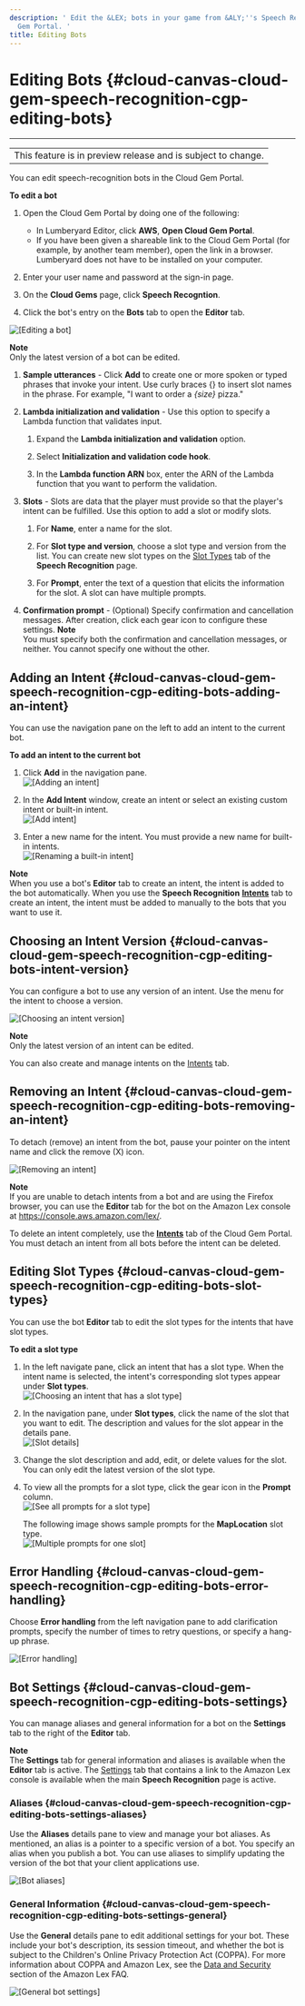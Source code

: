 ```yaml
---
description: ' Edit the &LEX; bots in your game from &ALY;''s Speech Recognition Cloud
  Gem Portal. '
title: Editing Bots
---
```

# Editing Bots {#cloud-canvas-cloud-gem-speech-recognition-cgp-editing-bots}


****  

|  | 
| --- |
| This feature is in preview release and is subject to change\. | 

You can edit speech\-recognition bots in the Cloud Gem Portal\.

**To edit a bot**

1. Open the Cloud Gem Portal by doing one of the following:
   + In Lumberyard Editor, click **AWS**, **Open Cloud Gem Portal**\.
   + If you have been given a shareable link to the Cloud Gem Portal \(for example, by another team member\), open the link in a browser\. Lumberyard does not have to be installed on your computer\.

1. Enter your user name and password at the sign\-in page\.

1. On the **Cloud Gems** page, click **Speech Recogntion**\.

1. Click the bot's entry on the **Bots** tab to open the **Editor** tab\.

![\[Editing a bot\]](/images/userguide/cloud_canvas/cloud-canvas-cloud-gem-speech-recognition-cgp-editing-bots.png)

**Note**  
 Only the latest version of a bot can be edited\. 

1. **Sample utterances** - Click **Add** to create one or more spoken or typed phrases that invoke your intent\. Use curly braces \{\} to insert slot names in the phrase\. For example, "I want to order a *\{size\}* pizza\."

1. **Lambda initialization and validation** - Use this option to specify a Lambda function that validates input\.

   1. Expand the **Lambda initialization and validation** option\.

   1. Select **Initialization and validation code hook**\.

   1. In the **Lambda function ARN** box, enter the ARN of the Lambda function that you want to perform the validation\.

1. **Slots** - Slots are data that the player must provide so that the player's intent can be fulfilled\. Use this option to add a slot or modify slots\.

   1. For **Name**, enter a name for the slot\.

   1. For **Slot type and version**, choose a slot type and version from the list\. You can create new slot types on the [Slot Types](/docs/userguide/gems/cloud-canvas/speech-recognition-cgp-managing-slot-types.md) tab of the **Speech Recognition** page\.

   1. For **Prompt**, enter the text of a question that elicits the information for the slot\. A slot can have multiple prompts\. 

1. **Confirmation prompt** - \(Optional\) Specify confirmation and cancellation messages\. After creation, click each gear icon to configure these settings\. 
**Note**  
 You must specify both the confirmation and cancellation messages, or neither\. You cannot specify one without the other\. 

## Adding an Intent {#cloud-canvas-cloud-gem-speech-recognition-cgp-editing-bots-adding-an-intent}

You can use the navigation pane on the left to add an intent to the current bot\.

**To add an intent to the current bot**

1. Click **Add** in the navigation pane\.   
![\[Adding an intent\]](/images/userguide/cloud_canvas/cloud-canvas-cloud-gem-speech-recognition-cgp-editing-bots-adding-intent.png)

1. In the **Add Intent** window, create an intent or select an existing custom intent or built\-in intent\.   
![\[Add intent\]](/images/userguide/cloud_canvas/cloud-canvas-cloud-gem-speech-recognition-cgp-editing-bots-add-intent-window.png)

1. Enter a new name for the intent\. You must provide a new name for built\-in intents\.  
![\[Renaming a built-in intent\]](/images/userguide/cloud_canvas/cloud-canvas-cloud-gem-speech-recognition-cgp-editing-bots-add-intent-rename-built-in.png)

**Note**  
When you use a bot's **Editor** tab to create an intent, the intent is added to the bot automatically\. When you use the **Speech Recognition** [**Intents**](/docs/userguide/gems/cloud-canvas/speech-recognition-cgp-managing-intents.md) tab to create an intent, the intent must be added to manually to the bots that you want to use it\.

## Choosing an Intent Version {#cloud-canvas-cloud-gem-speech-recognition-cgp-editing-bots-intent-version}

You can configure a bot to use any version of an intent\. Use the menu for the intent to choose a version\.

![\[Choosing an intent version\]](/images/userguide/cloud_canvas/cloud-canvas-cloud-gem-speech-recognition-cgp-editing-bots-intent-version.png)

**Note**  
 Only the latest version of an intent can be edited\.

You can also create and manage intents on the [Intents](/docs/userguide/gems/cloud-canvas/speech-recognition-cgp-managing-intents.md) tab\.

## Removing an Intent {#cloud-canvas-cloud-gem-speech-recognition-cgp-editing-bots-removing-an-intent}

To detach \(remove\) an intent from the bot, pause your pointer on the intent name and click the remove \(X\) icon\.

![\[Removing an intent\]](/images/userguide/cloud_canvas/cloud-canvas-cloud-gem-speech-recognition-cgp-editing-bots-remove-intent.png)

**Note**  
If you are unable to detach intents from a bot and are using the Firefox browser, you can use the **Editor** tab for the bot on the Amazon Lex console at [https://console\.aws\.amazon\.com/lex/](https://console.aws.amazon.com/lex/)\. 

To delete an intent completely, use the [**Intents**](/docs/userguide/gems/cloud-canvas/speech-recognition-cgp-managing-intents.md) tab of the Cloud Gem Portal\. You must detach an intent from all bots before the intent can be deleted\.

## Editing Slot Types {#cloud-canvas-cloud-gem-speech-recognition-cgp-editing-bots-slot-types}

You can use the bot **Editor** tab to edit the slot types for the intents that have slot types\.

**To edit a slot type**

1. In the left navigate pane, click an intent that has a slot type\. When the intent name is selected, the intent's corresponding slot types appear under **Slot types**\.  
![\[Choosing an intent that has a slot type\]](/images/userguide/cloud_canvas/cloud-canvas-cloud-gem-speech-recognition-cgp-editing-bots-intent-with-slot.png)

1. In the navigation pane, under **Slot types**, click the name of the slot that you want to edit\. The description and values for the slot appear in the details pane\.  
![\[Slot details\]](/images/userguide/cloud_canvas/cloud-canvas-cloud-gem-speech-recognition-cgp-editing-bots-intent-slot.png)

1. Change the slot description and add, edit, or delete values for the slot\. You can only edit the latest version of the slot type\.

1. To view all the prompts for a slot type, click the gear icon in the **Prompt** column\.   
![\[See all prompts for a slot type\]](/images/userguide/cloud_canvas/cloud-canvas-cloud-gem-speech-recognition-cgp-managing-intents-slot-gear-icon.png)

   The following image shows sample prompts for the **MapLocation** slot type\.  
![\[Multiple prompts for one slot\]](/images/userguide/cloud_canvas/cloud-canvas-cloud-gem-speech-recognition-cgp-managing-intents-multiple-slot-prompts.png)

## Error Handling {#cloud-canvas-cloud-gem-speech-recognition-cgp-editing-bots-error-handling}

Choose **Error handling** from the left navigation pane to add clarification prompts, specify the number of times to retry questions, or specify a hang\-up phrase\. 

![\[Error handling\]](/images/userguide/cloud_canvas/cloud-canvas-cloud-gem-speech-recognition-cgp-error-handling.png)

## Bot Settings {#cloud-canvas-cloud-gem-speech-recognition-cgp-editing-bots-settings}

You can manage aliases and general information for a bot on the **Settings** tab to the right of the **Editor** tab\. 

**Note**  
The **Settings** tab for general information and aliases is available when the **Editor** tab is active\. The [Settings](/docs/userguide/gems/cloud-canvas/speech-recognition-cgp-linking-to-the-amazon-lex-console.md) tab that contains a link to the Amazon Lex console is available when the main **Speech Recognition** page is active\.   
 

### Aliases {#cloud-canvas-cloud-gem-speech-recognition-cgp-editing-bots-settings-aliases}

Use the **Aliases** details pane to view and manage your bot aliases\. As mentioned, an alias is a pointer to a specific version of a bot\. You specify an alias when you publish a bot\. You can use aliases to simplify updating the version of the bot that your client applications use\.

![\[Bot aliases\]](/images/userguide/cloud_canvas/cloud-canvas-cloud-gem-speech-recognition-cgp-editing-bots-settings-aliases.png)

### General Information {#cloud-canvas-cloud-gem-speech-recognition-cgp-editing-bots-settings-general}

Use the **General** details pane to edit additional settings for your bot\. These include your bot's description, its session timeout, and whether the bot is subject to the Children's Online Privacy Protection Act \(COPPA\)\. For more information about COPPA and Amazon Lex, see the [Data and Security](https://aws.amazon.com/lex/faqs/#data-security) section of the Amazon Lex FAQ\.

![\[General bot settings\]](/images/userguide/cloud_canvas/cloud-canvas-cloud-gem-speech-recognition-cgp-editing-bots-settings-general.png)